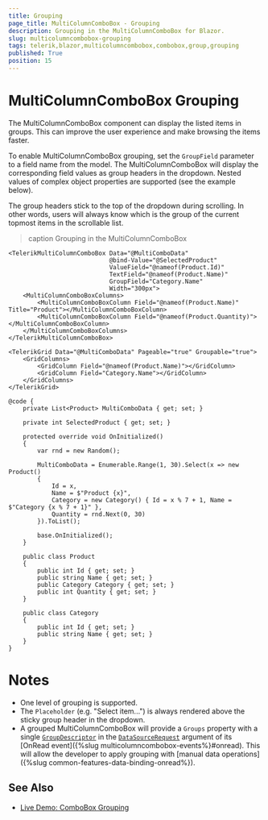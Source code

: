 ```yaml
---
title: Grouping
page_title: MultiColumnComboBox - Grouping
description: Grouping in the MultiColumnComboBox for Blazor.
slug: multicolumncombobox-grouping
tags: telerik,blazor,multicolumncombobox,combobox,group,grouping
published: True
position: 15
---
```


# MultiColumnComboBox Grouping

The MultiColumnComboBox component can display the listed items in groups. This can improve the user experience and make browsing the items faster.

To enable MultiColumnComboBox grouping, set the `GroupField` parameter to a field name from the model. The MultiColumnComboBox will display the corresponding field values as group headers in the dropdown. Nested values of complex object properties are supported (see the example below).

The group headers stick to the top of the dropdown during scrolling. In other words, users will always know which is the group of the current topmost items in the scrollable list.

>caption Grouping in the MultiColumnComboBox

````RAZOR
<TelerikMultiColumnComboBox Data="@MultiComboData"
                            @bind-Value="@SelectedProduct"
                            ValueField="@nameof(Product.Id)"
                            TextField="@nameof(Product.Name)"
                            GroupField="Category.Name"
                            Width="300px">
    <MultiColumnComboBoxColumns>
        <MultiColumnComboBoxColumn Field="@nameof(Product.Name)" Title="Product"></MultiColumnComboBoxColumn>
        <MultiColumnComboBoxColumn Field="@nameof(Product.Quantity)"></MultiColumnComboBoxColumn>
    </MultiColumnComboBoxColumns>
</TelerikMultiColumnComboBox>

<TelerikGrid Data="@MultiComboData" Pageable="true" Groupable="true">
    <GridColumns>
        <GridColumn Field="@nameof(Product.Name)"></GridColumn>
        <GridColumn Field="Category.Name"></GridColumn>
    </GridColumns>
</TelerikGrid>

@code {
    private List<Product> MultiComboData { get; set; }

    private int SelectedProduct { get; set; }

    protected override void OnInitialized()
    {
        var rnd = new Random();

        MultiComboData = Enumerable.Range(1, 30).Select(x => new Product()
        {
            Id = x,
            Name = $"Product {x}",
            Category = new Category() { Id = x % 7 + 1, Name = $"Category {x % 7 + 1}" },
            Quantity = rnd.Next(0, 30)
        }).ToList();

        base.OnInitialized();
    }

    public class Product
    {
        public int Id { get; set; }
        public string Name { get; set; }
        public Category Category { get; set; }
        public int Quantity { get; set; }
    }

    public class Category
    {
        public int Id { get; set; }
        public string Name { get; set; }
    }
}
````

# Notes

* One level of grouping is supported.
* The `Placeholder` (e.g. "Select item...") is always rendered above the sticky group header in the dropdown.
* A grouped MultiColumnComboBox will provide a `Groups` property with a single [`GroupDescriptor`](/blazor-ui/api/Telerik.DataSource.GroupDescriptor) in the [`DataSourceRequest`](/blazor-ui/api/Telerik.DataSource.DataSourceRequest) argument of its [OnRead event]({%slug multicolumncombobox-events%}#onread). This will allow the developer to apply grouping with [manual data operations]({%slug common-features-data-binding-onread%}).

## See Also

* [Live Demo: ComboBox Grouping](https://demos.telerik.com/blazor-ui/multicolumncombobox/grouping)
